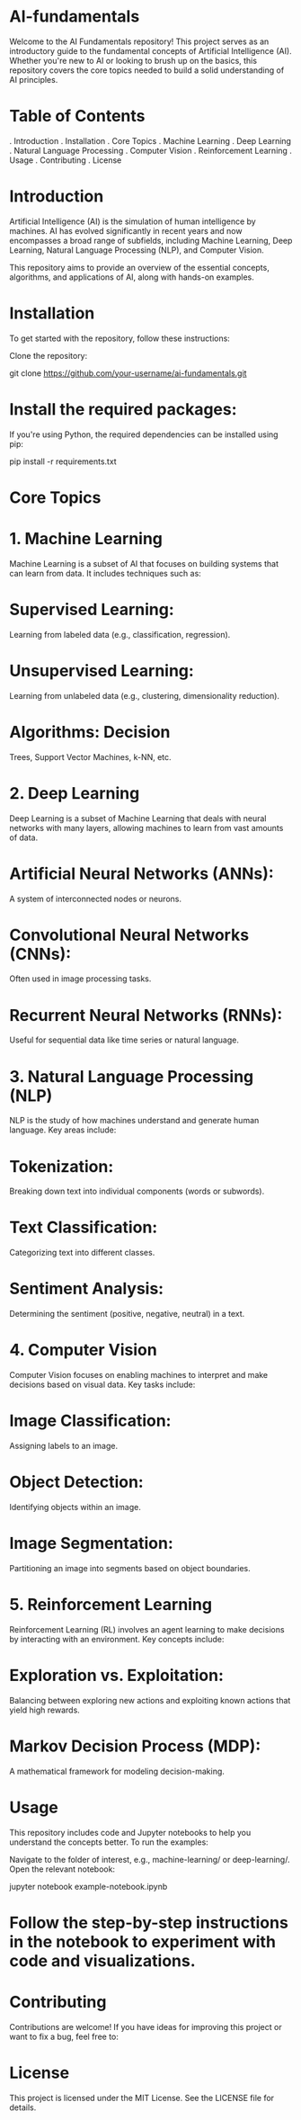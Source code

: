 # AI-fundamentals

Welcome to the AI Fundamentals repository! This project serves as an introductory guide to the fundamental concepts of Artificial Intelligence (AI). Whether you're new to AI or looking to brush up on the basics, this repository covers the core topics needed to build a solid understanding of AI principles.

# Table of Contents
. Introduction
. Installation
. Core Topics
. Machine Learning
. Deep Learning
. Natural Language Processing
. Computer Vision
. Reinforcement Learning
. Usage
. Contributing
. License
# Introduction
Artificial Intelligence (AI) is the simulation of human intelligence by machines. AI has evolved significantly in recent years and now encompasses a broad range of subfields, including Machine Learning, Deep Learning, Natural Language Processing (NLP), and Computer Vision.

This repository aims to provide an overview of the essential concepts, algorithms, and applications of AI, along with hands-on examples.

# Installation
To get started with the repository, follow these instructions:

Clone the repository:

git clone https://github.com/your-username/ai-fundamentals.git

# Install the required packages:

If you're using Python, the required dependencies can be installed using pip:

pip install -r requirements.txt
# Core Topics

# 1. Machine Learning
Machine Learning is a subset of AI that focuses on building systems that can learn from data. It includes techniques such as:

# Supervised Learning:
Learning from labeled data (e.g., classification, regression).
# Unsupervised Learning: 
Learning from unlabeled data (e.g., clustering, dimensionality reduction).
# Algorithms: Decision 
Trees, Support Vector Machines, k-NN, etc.

# 2. Deep Learning
Deep Learning is a subset of Machine Learning that deals with neural networks with many layers, allowing machines to learn from vast amounts of data.

# Artificial Neural Networks (ANNs): 
A system of interconnected nodes or neurons.
# Convolutional Neural Networks (CNNs):
Often used in image processing tasks.
# Recurrent Neural Networks (RNNs): 
Useful for sequential data like time series or natural language.

# 3. Natural Language Processing (NLP)
NLP is the study of how machines understand and generate human language. Key areas include:

# Tokenization:
Breaking down text into individual components (words or subwords).
# Text Classification: 
Categorizing text into different classes.
# Sentiment Analysis:
Determining the sentiment (positive, negative, neutral) in a text.

# 4. Computer Vision
Computer Vision focuses on enabling machines to interpret and make decisions based on visual data. Key tasks include:

# Image Classification: 
Assigning labels to an image.
# Object Detection: 
Identifying objects within an image.
# Image Segmentation: 
Partitioning an image into segments based on object boundaries.

# 5. Reinforcement Learning
Reinforcement Learning (RL) involves an agent learning to make decisions by interacting with an environment. Key concepts include:

# Exploration vs. Exploitation:
Balancing between exploring new actions and exploiting known actions that yield high rewards.
# Markov Decision Process (MDP):
A mathematical framework for modeling decision-making.

# Usage
This repository includes code and Jupyter notebooks to help you understand the concepts better. To run the examples:

Navigate to the folder of interest, e.g., machine-learning/ or deep-learning/.
Open the relevant notebook:

jupyter notebook example-notebook.ipynb

# Follow the step-by-step instructions in the notebook to experiment with code and visualizations.
# Contributing
Contributions are welcome! If you have ideas for improving this project or want to fix a bug, feel free to:

# License
This project is licensed under the MIT License. See the LICENSE file for details.


